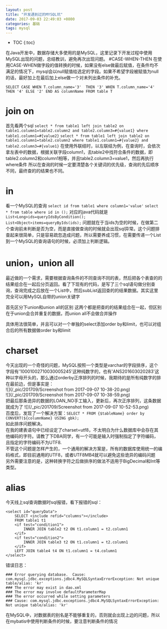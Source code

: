 ```yaml
---
layout: post
title: "开发遇到过的MYSQL坑"
date: 2017-09-03 22:49:03 +0800
categories: 基础
tags: mysql
---
```


* TOC
{:toc}

在Java开发中，数据存储大多使用的是MySQL，这里记录下开发过程中使用MySQL出现的问题，总结教训，避免再次出现问题。
#CASE-WHEN-THEN
在使用CASE-WHEN做字段的值转换的时候，如果没有else做最后赋值，在条件均不满足的情况下，mysql会以null赋值给选定的字段。如果不希望字段被赋值为null的话，最好加上在最后加上else做一个对未列出条件的补充。

~~~
SELECT CASE WHEN T.column_name='3'  THEN '3' WHEN T.column_name='4' THEN '4' ELSE '2' END AS columnName FROM table T
~~~

# join on
首先看两个sql
`select * from table1 left join table2 on table1.column1=table2.column2 and table2.column3=#{value1} where table1.column1=#{value2}`
`select * from table1 left join table2 on table1.column1=table2.column2 where table1.column1=#{value2} and table2.column3=#{value1}`
在使用外联结时，以左联结为例，在查询时，会依次拿左表中的数据，根据关联字段column1，去table2中找符合条件的数据，即table2.column2和column1相等，并且table2.column3=value1，然后再执行where条件
所以在查询的时候一定要清楚各个关键词的优先级，查询的先后顺序不同，最终查的的结果也不同。


# in
看一个MySQL的查询
`select id from table1 where column1='value'`
`select * from table where id in ();`
对应的java代码就是
`List<Long>ids=queryIdsByCondition();`
`List<Object>items=queryByIds(ids);`
问题就在于当ids为空的时候，在做第二个查询前未判断是否为空，而是直接做查询的时候就会出现sql异常。这个问题排查起来很简单，只是容易疏忽造成问题，所以需要养成习惯，在需要传递一个List到一个MySQL的查询语句的时候，必须加上判断逻辑。



# union，union all
最近做的一个需求，需要根据查询条件的不同查询不同的表，然后把各个表查的的结果组合在一起后分页返回。看了下现有的代码，是写了三个sql语句做分别查询，查询完成之后放在一个List中，然后subList返回查的的结果数据。其实这里完全可以用MySQL自带的union关键字

首先区分下union和union all的区别
这两个都是把查的的结果组合在一起，但区别在于union会合并重复的数据，而union all不会做合并操作

具体用法很简单，并且可以对一个单独的select添加order by和limit，也可以对组合后的所有数据做order by和limit


# charset
今天出现的一个奇怪的问题，MySQL按照一个类型是varchar的字段排序，这个字段有'10001002710030005245'这种纯数字的，也有'ANS201603020283'这种以字母开头的，那么通过orderby正序排列的时候，我期待的是所有纯数字的排在最前边，但是事实是：  
![](/_pic/201709/Screenshot from 2017-09-07 10-38-20.png)  
![](/_pic/201709/Screenshot from 2017-09-07 10-38-59.png)  
把最后那条诡异的数据的LOAN_NO手工输入，更新后，再次正序排列，这条数据就成为了
![](/_pic/201709/Screenshot from 2017-09-07 10-52-53.png)  
百度后，发现了一个解决方案：`SELECT * FROM {$tableName} order by  CONVERT(${columnName} USING gbk);`  
如此排序问题解决。  
在我的建表语句中已经设定了charset=utf8，不太明白为什么数据库中会存在其他编码的字符。请教了下DBA同学，有一个可能是输入时强制指定了字符编码，且指定的字符编码不为UTF8.  
不管这个问题是怎样产生的，一个通用的解决方案是，所有的数据库使用统一的编码格式，即目前通用的UTF8，或者UTF8MB4就可以避免这些诡异的编码问题  
另外需要注意的是，这种转换字符之后做排序的做法不适用于BigDecimal和Int等类型。

# alias  
今天线上sql查询数据时sql报错，看下报错的sql：

~~~
<select id="queryData">
    SELECT <include refid="columns"></include>
    FROM table1 t1
    <if test="condition1">
        INNER JOIN table2 t2 ON t1.column1 = t2.column1
    </if>
    <if test="condition2">
        INNER JOIN table3 t2 ON t1.column1 = t2.column1
    </if>  
    LEFT JOIN table4 t4 ON t1.column1 = t4.column1   
</select>
~~~

错误日志：

~~~
### Error querying database.  Cause: com.mysql.jdbc.exceptions.jdbc4.MySQLSyntaxErrorException: Not unique table/alias: 'kr'
### The error may exist in dao.xml
### The error may involve defaultParameterMap
### The error occurred while setting parameters
### Cause: com.mysql.jdbc.exceptions.jdbc4.MySQLSyntaxErrorException: Not unique table/alias: 'kr'
~~~

在MySQL中，对数据表的别名是不能够重复的，否则就会出现上边的问题，所以在mybatis中使用判断条件的时候，要注意判断条件的情况


